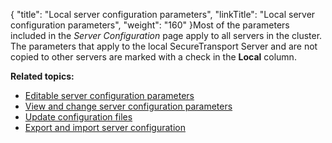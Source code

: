 {
    "title": "Local server configuration parameters",
    "linkTitle": "Local server configuration parameters",
    "weight": "160"
}Most of the parameters included in the *Server Configuration* page apply to all servers in the cluster. The parameters that apply to the local <span class="mc-variable axway_variables.Component_Short_Name variable">SecureTransport</span> Server and are not copied to other servers are marked with a check in the **Local** column.

**Related topics:**

-   <a href="../c_st_editable_server_configuration_parameters" class="MCXref xref">Editable server configuration parameters</a>
-   <a href="../t_st_serverconfigurationparameters" class="MCXref xref">View and change server configuration parameters</a>
-   <a href="../t_st_serverconfigurationfiles" class="MCXref xref">Update configuration files</a>
-   <a href="../t_st_serverconfigurationexportimport" class="MCXref xref">Export and import server configuration</a>
